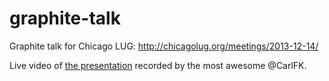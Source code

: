 graphite-talk
=============

Graphite talk for Chicago LUG: http://chicagolug.org/meetings/2013-12-14/

Live video of [the presentation](http://videos.pumpingstationone.org/video/25/twelve-days-of-metrics-graphite-for-the-masses) recorded by the most awesome @CarlFK.
